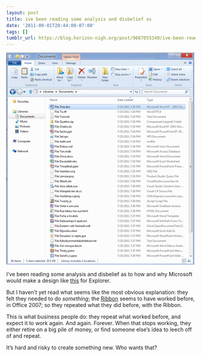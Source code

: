 ```yaml
---
layout: post
title: ive been reading some analysis and disbelief as
date: '2011-09-01T20:44:00-07:00'
tags: []
tumblr_url: https://blog.horizon-nigh.org/post/9687055340/ive-been-reading-some-analysis-and-disbelief-as
---
```

 ![](/tumblr_files/tumblr_lqve20uV3E1qz4kpfo1_500.png)  

I’ve been reading some analysis and disbelief as to how and why Microsoft would make a design like [this](http://blogs.msdn.com/b/b8/archive/2011/08/26/improvements-in-windows-explorer.aspx) for Explorer.

But I haven’t yet read what seems like the most obvious explanation: they felt they needed to do _something_; the [Ribbon](http://en.wikipedia.org/wiki/Ribbon_(computing)) seems to have worked before, in Office 2007; so they repeated what they did before, with the Ribbon.

This is what business people do: they repeat what worked before, and expect it to work again. And again. Forever. When that stops working, they either retire on a big pile of money, or find someone else’s idea to leech off of and repeat.

It’s hard and risky to create something new. Who wants that?

